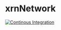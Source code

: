 # xrnNetwork
[![Continous Integration](https://github.com/DiantArts/xrnNetwork/actions/workflows/continuous-integration.yml/badge.svg)](https://github.com/DiantArts/xrnNetwork/actions/workflows/continuous-integration.yml)
